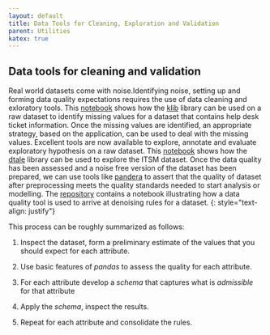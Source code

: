 ```yaml
---
layout: default
title: Data Tools for Cleaning, Exploration and Validation
parent: Utilities
katex: true
---
```

## Data tools for cleaning and validation

Real world datasets come with noise.Identifying noise, setting up and forming data quality expectations requires the use of data cleaning and exloratory tools. This [notebook](https://github.com/rajivsam/itsm_retail_examples_r2ds/blob/main/notebooks/ITSM/data_cleaning_with_klib.ipynb ) shows how the [klib](https://pypi.org/project/klib/) library can be used on a raw dataset to identify missing values for a dataset that contains help desk ticket information. Once the missing values are identified, an appropriate strategy, based on the application, can be used to deal with the missing values. Excellent tools are now available to explore, annotate and evaluate exploratory hypothesis on a raw dataset. This [notebook](https://github.com/rajivsam/itsm_retail_examples_r2ds/blob/main/notebooks/ITSM/support_group_load_dtale.ipynb ) shows how the [dtale](https://pypi.org/project/dtale/ ) library can be used to explore the ITSM dataset. Once the data quality has been assessed and a noise free version of the dataset has been prepared, we can use tools like [pandera](https://pandera.readthedocs.io/en/stable/#) to assert that the quality of dataset after preprocessing meets the quality standards needed to start analysis or modelling. The [repository](https://github.com/rajivsam/itsm_retail_examples_r2ds/blob/main/notebooks/Retail/data_quality_assessment.ipynb) contains a notebook illustrating how a data quality tool is used to arrive at denoising rules for a dataset.
{: style="text-align: justify"} 

This process can be roughly summarized as follows:
1. Inspect the dataset, form a preliminary estimate of the values that you should expect for each attribute.

2. Use basic features of _pandas_ to assess the quality for each attribute.

3. For each attribute develop a _schema_ that captures what is _admissible_ for that attribute

4. Apply the _schema_, inspect the results.

5. Repeat for each attribute and consolidate the rules.


 

